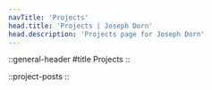 ```yaml
---
navTitle: 'Projects'
head.title: 'Projects | Joseph Dorn'
head.description: 'Projects page for Joseph Dorn'
---
```


::general-header
#title
Projects
::

::project-posts
::
